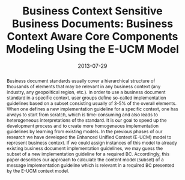 ---
abstract: Business document standards usually cover a hierarchical structure of thousands
  of elements that may be relevant in any business context (any industry, any geopolitical
  region, etc.). In order to use a business document standard in a specific context,
  user groups define so-called implementation guidelines based on a subset consisting
  usually of 3-5% of the overall elements. When one defines a new implementation guideline
  for a specific context, one has always to start from scratch, which is time-consuming
  and also leads to heterogeneous interpretations of the standard. It is our goal
  to speed up the development process and to create more homogeneous implementation
  guidelines by learning from existing models. In the previous phases of our research
  we have developed the Enhanced Unified Context (E-UCM) model to represent business
  context. If we could assign instances of this model to already existing business
  document implementation guidelines, we may guess the subset of a new implementation
  guideline for a required BC. Accordingly, this paper describes our approach to calculate
  the content model (subset) of a message implementation guideline which is relevant
  in a required BC presented by the E-UCM context model.
authors:
- Danijel Novakovic
- Christian Huemer
date: '2013-07-29'
featured: false
links:
- name: Publik
  url: https://publik.tuwien.ac.at/showentry.php?ID=220689&lang=2
publication_types:
- '1'
publishDate: '2013-07-29'
specifics: 'Vortrag: IEEE 11th International Conference on Industrial Informatics
  INDIN´2013, Bochum, Germany; 29.07.2013 - 31.07.2013; in: "Proceedings of the 11th
  IEEE International Conference on Industrial Informatics (INDIN''2013)", (2013),
  S. 523 - 528.'
title: 'Business Context Sensitive Business Documents: Business Context Aware Core
  Components Modeling Using the E-UCM Model'
url_pdf: ''
---